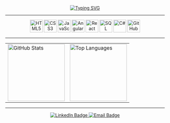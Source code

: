 <div align="center">
  <a href="https://git.io/typing-svg"><img src="https://readme-typing-svg.demolab.com?font=Fira+Code&pause=1000&color=967777&width=435&separator=%3C&lines=string+nome+%3D+%22Maria+Carolina%22%3B%3CConsole.WriteLine(nome)%3B" alt="Typing SVG" /></a>
</div>

---

<div align="center">
  <p>
    <img src="https://img.icons8.com/?size=100&id=78098&format=png&color=967777" alt="HTML5" width="40" height="40"/>
    <img src="https://img.icons8.com/?size=100&id=78095&format=png&color=967777" alt="CSS3" width="40" height="40"/>
    <img src="https://img.icons8.com/?size=100&id=78099&format=png&color=967777" alt="JavaScript" width="40" height="40"/>
    <img src="https://img.icons8.com/?size=100&id=36387&format=png&color=967777" alt="AngularJS" width="40" height="40"/>
    <img src="https://img.icons8.com/?size=100&id=0Da6k7SMq0hs&format=png&color=967777" alt="React" width="40" height="40"/>
    <img src="https://img.icons8.com/?size=100&id=77694&format=png&color=967777" alt="SQL" width="40" height="40"/>
    <img src="https://img.icons8.com/?size=100&id=55204&format=png&color=967777" alt="C#" width="40" height="40"/>
    <img src="https://img.icons8.com/?size=100&id=Pov8Es0m6ZHz&format=png&color=967777" alt="GitHub" width="40" height="40"/>
  </p>
</div>

---

<div align="center">
  <table>
    <tr>
      <td>
        <img height="180em" src="https://github-readme-stats-sigma-seven.vercel.app/api?username=oblipix&show_icons=true&bg_color=B6959547&title_color=8B4513&text_color=white&icon_color=8B4513" alt="GitHub Stats" />
      </td>
      <td>
        <img height="180em" src="https://github-readme-stats-sigma-seven.vercel.app/api/top-langs/?username=oblipix&layout=compact&langs_count=7&bg_color=B6959547&title_color=8B4513&text_color=white&langs_colors=a0522d,c08552,d2b48c" alt="Top Languages" />
      </td>
    </tr>
  </table>
</div>

---

<div align="center">
  <a href="https://www.linkedin.com/in/mariacarolinalv/" target="_blank">
    <img src="https://img.shields.io/badge/-LinkedIn-967777?style=for-the-badge&logo=linkedin&logoColor=white" alt="LinkedIn Badge" />
  </a>
  <a href="mailto:mariacarolinatech@gmail.com" target="_blank">
    <img src="https://img.shields.io/badge/-Email-967777?style=for-the-badge&logo=gmail&logoColor=white" alt="Email Badge" />
  </a>
</div>

